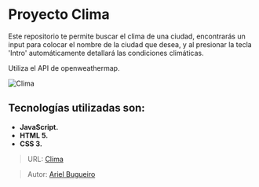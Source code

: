 # Proyecto Clima

Este repositorio te permite buscar el clima de una ciudad, encontrarás un input para colocar el nombre de la ciudad que desea, y al presionar la tecla 'Intro' automáticamente detallará las condiciones climáticas.

Utiliza el API de openweathermap.


![Clima](https://user-images.githubusercontent.com/70410313/127051155-753abdfc-636b-4a45-9e7f-ccd0a324a359.PNG)


## Tecnologías utilizadas son:

* **JavaScript.**
* **HTML 5.**
* **CSS 3.**


>URL: [Clima](https://arielbugueiro.github.io/clima/)

>Autor: [Ariel Bugueiro](https://arielbugueiro.github.io/portfolio2021/)


